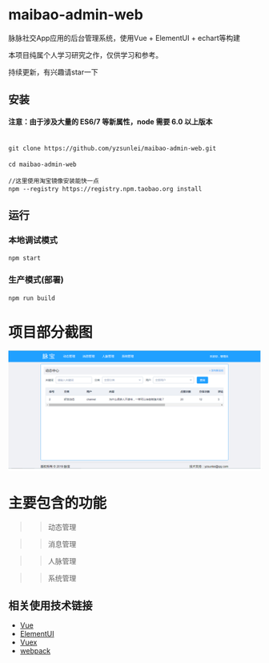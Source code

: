 # maibao-admin-web

脉脉社交App应用的后台管理系统，使用Vue + ElementUI + echart等构建

本项目纯属个人学习研究之作，仅供学习和参考。

持续更新，有兴趣请star一下

## 安装

#### 注意：由于涉及大量的 ES6/7 等新属性，node 需要 6.0 以上版本 
```

git clone https://github.com/yzsunlei/maibao-admin-web.git

cd maibao-admin-web

//这里使用淘宝镜像安装能快一点
npm --registry https://registry.npm.taobao.org install

```
## 运行

### 本地调试模式

```
npm start

```
### 生产模式(部署)

```
npm run build

```

# 项目部分截图
![](screenshots/123.png)


# 主要包含的功能

>>动态管理

>>消息管理

>>人脉管理

>>系统管理


## 相关使用技术链接

- [Vue](https://github.com/vuejs/vue)
- [ElementUI](https://github.com/ElemeFE/element)
- [Vuex](https://github.com/vuejs/vuex)
- [webpack](https://github.com/webpack/webpack)
